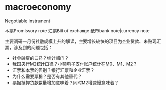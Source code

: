 # macroeconomy

Negotiable instrument

本票Promissory note 汇票Bill of exchange 纸币bank note\|currency note

主要调研一月份社融规模上升的解读，主要增长较快的项目为企业贷款、未贴现汇票，涉及到的问题包括：

* 社会融资的口径？统计部门？
* 我国央行M2统计口径？小额电子支付账户统计在M0、M1、M2？ 
* 汇票和本票的区别？银行汇票和企业汇票？ 
* 为什么需要票据？是否有其他替代？ 
* 票据抵押贷款数量增加意味着？同时M2增速慢意味着？







